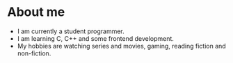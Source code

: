 # About me

- I am currently a student programmer.
- I am learning C, C++ and some frontend development.
- My hobbies are watching series and movies, gaming, reading fiction and non-fiction.
